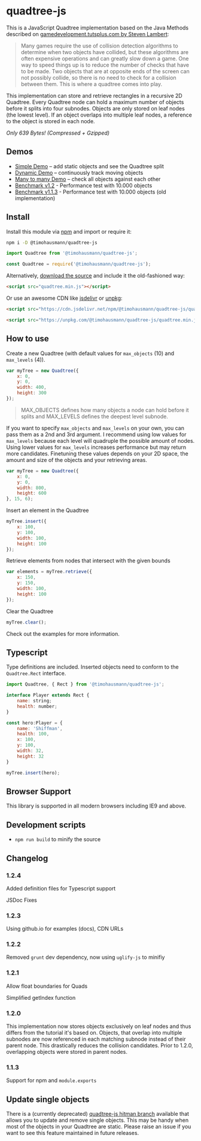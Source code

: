 # quadtree-js

This is a JavaScript Quadtree implementation based on the Java Methods described on [gamedevelopment.tutsplus.com by Steven Lambert](https://gamedevelopment.tutsplus.com/tutorials/quick-tip-use-quadtrees-to-detect-likely-collisions-in-2d-space--gamedev-374):

> Many games require the use of collision detection algorithms to determine when two objects have collided, but these algorithms are often expensive operations and can greatly slow down a game. One way to speed things up is to reduce the number of checks that have to be made. Two objects that are at opposite ends of the screen can not possibly collide, so there is no need to check for a collision between them. This is where a quadtree comes into play.

This implementation can store and retrieve rectangles in a recursive 2D Quadtree. Every Quadtree node can hold a maximum number of objects before it splits into four subnodes. Objects are only stored on leaf nodes (the lowest level). If an object overlaps into multiple leaf nodes, a reference to the object is stored in each node. 

*Only 639 Bytes! (Compressed + Gzipped)*

## Demos

* [Simple Demo](https://timohausmann.github.io/quadtree-js/simple.html) – add static objects and see the Quadtree split
* [Dynamic Demo](https://timohausmann.github.io/quadtree-js/dynamic.html) – continuously track moving objects
* [Many to many Demo](https://timohausmann.github.io/quadtree-js/many.html) – check all objects against each other
* [Benchmark v1.2](https://timohausmann.github.io/quadtree-js/test-10000-1.2.0.html) - Performance test with 10.000 objects
* [Benchmark v1.1.3](https://timohausmann.github.io/quadtree-js/test-10000-1.1.3.html) - Performance test with 10.000 objects (old implementation)

## Install

Install this module via [npm](https://www.npmjs.com/package/@timohausmann/quadtree-js) and import or require it:

```bash
npm i -D @timohausmann/quadtree-js
```

```javascript
import Quadtree from '@timohausmann/quadtree-js';
```

```javascript
const Quadtree = require('@timohausmann/quadtree-js');
```

Alternatively, [download the source](https://github.com/timohausmann/quadtree-js/archive/master.zip) and include it the old-fashioned way:

```html
<script src="quadtree.min.js"></script>
```

Or use an awesome CDN like [jsdelivr](https://www.jsdelivr.com/package/npm/@timohausmann/quadtree-js) or [unpkg](https://unpkg.com/browse/@timohausmann/quadtree-js@latest/):

```html
<script src="https://cdn.jsdelivr.net/npm/@timohausmann/quadtree-js/quadtree.min.js"></script>
```

```html
<script src="https://unpkg.com/@timohausmann/quadtree-js/quadtree.min.js"></script>
```


## How to use

Create a new Quadtree (with default values for `max_objects` (10) and `max_levels` (4)).

```javascript
var myTree = new Quadtree({
    x: 0,
    y: 0,
    width: 400,
    height: 300
});
```

> MAX_OBJECTS defines how many objects a node can hold before it splits and MAX_LEVELS defines the deepest level subnode.

If you want to specify `max_objects` and `max_levels` on your own, you can pass them as a 2nd and 3rd argument. I recommend using low values for `max_levels` because each level will quadruple the possible amount of nodes. Using lower values for `max_levels` increases performance but may return more candidates. Finetuning these values depends on your 2D space, the amount and size of the objects and your retrieving areas. 

```javascript
var myTree = new Quadtree({
    x: 0,
    y: 0,
    width: 800,
    height: 600
}, 15, 6);
``` 

Insert an element in the Quadtree
```javascript
myTree.insert({
    x: 100,
    y: 100,
    width: 100,
    height: 100
});
```

Retrieve elements from nodes that intersect with the given bounds
```javascript
var elements = myTree.retrieve({
    x: 150,
    y: 150,
    width: 100,
    height: 100
});
```

Clear the Quadtree
```javascript
myTree.clear();
```

Check out the examples for more information.

## Typescript

Type definitions are included. Inserted objects need to conform to the `Quadtree.Rect` interface. 

```javascript
import Quadtree, { Rect } from '@timohausmann/quadtree-js';

interface Player extends Rect {
    name: string;
    health: number;
}

const hero:Player = {
    name: 'Shiffman',
    health: 100,
    x: 100,
    y: 100,
    width: 32,
    height: 32
}

myTree.insert(hero);
```

## Browser Support

This library is supported in all modern browsers including IE9 and above. 

## Development scripts

* `npm run build` to minify the source

## Changelog

### 1.2.4

Added definition files for Typescript support

JSDoc Fixes

### 1.2.3

Using github.io for examples (docs), CDN URLs

### 1.2.2

Removed `grunt` dev dependency, now using `uglify-js` to minifiy

### 1.2.1

Allow float boundaries for Quads

Simplified getIndex function

### 1.2.0

This implementation now stores objects exclusively on leaf nodes and thus differs from the tutorial it's based on. Objects, that overlap into multiple subnodes are now referenced in each matching subnode instead of their parent node. This drastically reduces the collision candidates. Prior to 1.2.0, overlapping objects were stored in parent nodes. 

### 1.1.3

Support for npm and `module.exports`

## Update single objects

There is a (currently deprecated) [quadtree-js hitman branch](https://github.com/timohausmann/quadtree-js/tree/hitman) available that allows you to update and remove single objects. This may be handy when most of the objects in your Quadtree are static. Please raise an issue if you want to see this feature maintained in future releases.
